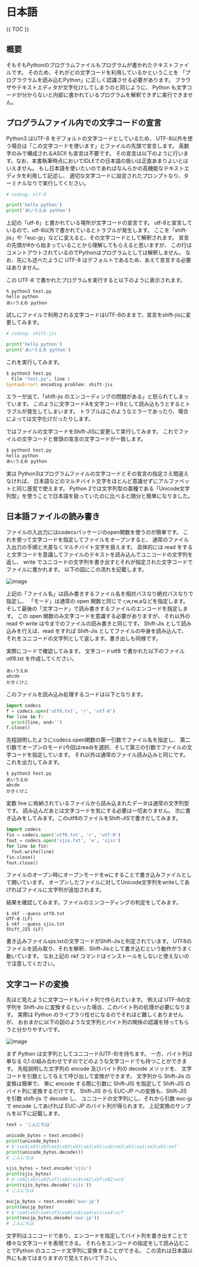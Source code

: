 # 日本語

{{ TOC }}

## 概要

そもそもPythonのプログラムファイルもプログラムが書かれたテキストファイルです。
そのため、それがどの文字コードを利用しているかということを
「プログラクラムを読み込むPython」に正しく認識させる必要があります。
ブラウザやテキストエディタが文字化けしてしまうのと同じように、
Python も文字コードが分からないと内部に書かれているプログラムを解釈できずに実行できません。

## プログラムファイル内での文字コードの宣言

Python3 はUTF-8 をデフォルトの文字コードとしているため、
UTF-8以外を使う場合は「この文字コードを使います」とファイルの先頭で宣言します。
英数字のみで構成されるASCII も宣言は不要です。
その宣言は以下のように行います。なお、本書執筆時点においてIDLEでの日本語の扱いは正直あまりよいとはいえません。
もし日本語を使いたいのであればなんらかの高機能なテキストエディタを利用して記述し、
適切な文字コードに設定されたプロンプトなり、ターミナルなりで実行してください。

```python
# coding: utf-8

print('hello python')
print('あいうえお python')
```

上記の「utf-8」と書かれている場所が文字コードの宣言です。
utf-8と宣言しているので、utf-8以外で書かれているとトラブルが発生します。
ここを「shift-jis」や「euc-jp」などに変えると、その文字コードとして解釈されます。
宣言の先頭が#から始まっていることから理解してもらえると思いますが、
この行はコメントアウトされているのでPythonはプログラムとしては解釈しません。
なお、先にも述べたように UTF-8 はデフォルトであるため、あえて宣言する必要はありません。

この UTF-8 で書かれたプログラムを実行すると以下のように表示されます。

```
% python3 test.py
hello python
あいうえお python
```

試しにファイルで利用される文字コードはUTF-8のままで、宣言をshift-jisに変更してみます。

```python
# coding: shift-jis

print('hello python')
print('あいうえお python')
```

これを実行してみます。

```python
$ python3 test.py
  File "test.py", line 1
SyntaxError: encoding problem: shift-jis
```

エラーが出て、「shift-jis のエンコーディングの問題がある」と怒られてしまっています。
このように文字コードAを文字コードBとして読み込もうとするとトラブルが発生してしまいます。
トラブルはこのようなエラーであったり、場合によっては文字化けだったりします。

ではファイルの文字コードをShift-JISに変更して実行してみます。
これでファイルの文字コードと冒頭の宣言の文字コードが一致します。

```python
$ python3 test.py
hello python
あいうえお python
```

実は Python3はプログラムファイルの文字コードとその宣言の指定さえ間違えなければ、
日本語などのマルチバイト文字をほとんど意識せずにアルファベットと同じ感覚で使えます。
Python 2では文字列型の亜種である「Unicode文字列型」を使うことで日本語を扱っていたのに比べると随分と簡単になりました。

## 日本語ファイルの読み書き

ファイルの入出力にはcodecsパッケージのopen関数を使うのが簡単です。
これを使って文字コードを指定してファイルをオープンすると、
通常のファイル入出力の手順と大差なくマルチバイト文字を扱えます。
具体的には read をすると文字コードを意識してファイルのテキストを読み込んでユニコードの文字列を返し、
write でユニコードの文字列を書き出すとそれが指定された文字コードでファイルに書かれます。
以下の図にこの流れを記載します。

![image](./0100_image/02.png)

上記の「ファイル名」は読み書きするファイル名を相対パスなり絶対パスなりで指定し、
「モード」は通常の open 関数と同じで r,w,rw,aなどを指定します。
そして最後の「文字コード」で読み書きするファイルのエンコードを指定します。
この open 関数のみ文字コードを意識する必要がありますが、
それ以外の read や write は今までのファイルの読み書きと同じです。
Shift-Jis として読み込みを行えば、read をすれば Shift-Jis としてファイルの中身を読み込んで、
それをユニコードの文字列として返します。書き出しも同様です。

実際にコードで確認してみます。
文字コードutf8 で書かれた以下のファイル utf8.txt を作成してください。

```
あいうえお
abcde
かきくけこ
```

このファイルを読み込み処理するコードは以下となります。

```python
import codecs
f = codecs.open('utf8.txt', 'r', 'utf-8')
for line in f:
  print(line, end='')
f.close()
```

先程説明したようにcodecs.open関数の第一引数でファイル名を指定し、
第二引数でオープンのモード(今回はread)を選択、そして第三の引数でファイルの文字コードを指定しています。
それ以外は通常のファイル読み込みと同じです。
これを出力してみます。

```
$ python3 test.py
あいうえお
abcde
かきくけこ
```

変数 line に格納されているファイルから読み込まれたデータは通常の文字列型です。
読み込んだあとは文字コードを気にする必要は一切ありません。
次に書き込みをしてみます。このutf8のファイルをShift-JISで書きだしてみます。

```python
import codecs
fin = codecs.open('utf8.txt', 'r', 'utf-8')
fout = codecs.open('sjis.txt', 'w', 'sjis')
for line in fin:
  fout.write(line)
fin.close()
fout.close()
```

ファイルのオープン時にオープンモードをwにすることで書き込みファイルとして開いています。
オープンしたファイルに対してUnicode文字列をwriteしてあげればファイルに文字列が追加されます。

結果を確認してみます。ファイルのエンコーディングの判定をしてみます。

```
$ nkf --guess utf8.txt
UTF-8 (LF)
$ nkf --guess sjis.txt
Shift_JIS (LF)
```

書き込みファイルsjis.txtの文字コードがShift-Jisと判定されています。
UTF8のファイルを読み取り、それを解釈、Shift-Jisとして書き込むという動作がうまく動いています。
なお上記の nkf コマンドはインストールをしないと使えないので注意してください。

## 文字コードの変換

先ほど見たように文字コードもバイト列で作られています。
例えば UTF-8の文字列を Shift-Jis に変換するといった場合、このバイト列の処理が必要になります。
実際は Python のライブラリ任せになるのでそれほど難しくありませんが、
おおまかに以下の図のような文字列とバイト列の関係の認識を持ってもらうと分かりやすいです。

![image](./0100_image/01.png)

まず Python は文字列としてユニコード(UTF-8)を持ちます。
一方、バイト列は単なる 0,1 の組み合わせですのでどのような文字コードでも持つことができます。
先程説明した文字列の encode 及びバイト列の decode メソッドを、
文字コードを引数として与えて呼び出して変換ができます。
文字列から Shift-Jis の変換は簡単で、
単に encode する際に引数に Shift-JIS を指定して Shift-JIS のバイト列に変換するだけです。
Shift-JIS から EUC-JP への変換も、Shift-JIS を引数 shift-jis で decode し、
ユニコードの文字列にし、それから引数 euc-jp で encode してあげれば EUC-JP のバイト列が得られます。
上記変換のサンプルを以下に記載します。

```python
text = 'こんにちは'

unicode_bytes = text.encode()
print(unicode_bytes)
# b'\xe3\x81\x93\xe3\x82\x93\xe3\x81\xab\xe3\x81\xa1\xe3\x81\xaf'
print(unicode_bytes.decode())
# こんにちは

sjis_bytes = text.encode('sjis')
print(sjis_bytes)
# b'\x82\xb1\x82\xf1\x82\xc9\x82\xbf\x82\xcd'
print(sjis_bytes.decode('sjis'))
# こんにちは

eucjp_bytes = text.encode('euc-jp')
print(eucjp_bytes)
# b'\xa4\xb3\xa4\xf3\xa4\xcb\xa4\xc1\xa4\xcf'
print(eucjp_bytes.decode('euc-jp'))
# こんにちは
```

文字列はユニコードであり、エンコードを指定してバイト列を書き出すことで様々な文字コードを表現できる。
それらをエンコードの指定をして読み込むことでPython のユニコード文字列に変換することができる。
この流れは日本語以外にもあてはまりますので覚えておいて下さい。
